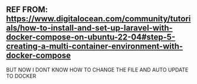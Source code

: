 ## REF FROM: https://www.digitalocean.com/community/tutorials/how-to-install-and-set-up-laravel-with-docker-compose-on-ubuntu-22-04#step-5-creating-a-multi-container-environment-with-docker-compose

BUT NOW I DONT KNOW HOW TO CHANGE THE FILE AND AUTO UPDATE TO DOCKER
